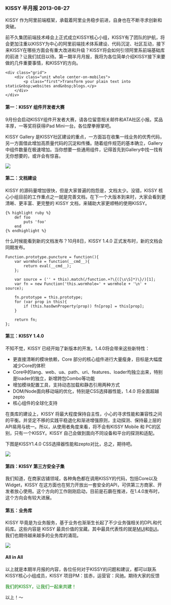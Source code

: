
### KISSY 半月报 2013-08-27

KISSY 作为阿里前端框架，承载着阿里业务稳步前进，自身也在不断寻求创新和突破。

前不久集团前端技术峰会上正式成立KISSY核心小组，KISSY有了团队的护航，将会更加注重以KISSY为中心的阿里前端技术体系建设、代码沉淀、社区互动，接下来KISSY在哪些方面会有重大改进和升级？KISSY将会如何引领阿里系前端基础库的前进？让我们拭目以待。第一期半月月报，我将为各位简单介绍KISSY接下来要做的几件重要事情，和KISSY的方向。

	<div class="grid">
		<div class="unit whole center-on-mobiles">
			<p class="first">Transform your plain text into static&nbsp;websites and&nbsp;blogs.</p>
		</div>
	</div>

#### 第一：KISSY 组件开发者大赛

9月份会启动KISSY组件开发者大赛，请各位留意相关邮件和ATA社区小报。奖品丰厚，一等奖将获得iPad Mini一台。各位摩拳擦掌吧。

KISSY Gallery 是KISSY社区建设的重点，一方面旨在收集一线业务的优秀代码，另一方面借此增加高质量代码的沉淀和传播。随着组件规范的基本确立，Gallery中组件数量在极速增加。当你想要一些通用组件，记得首先到Gallery中找一找有无你想要的，或许会有惊喜。

![](http://gtms04.alicdn.com/tps/i4/T1KAquFf4fXXbp3u3i-633-515.png)

#### 第二：文档建设

KISSY 的源码量增加很快，但是大家普遍的抱怨是，文档太少。没错，KISSY 核心小组目前的工作重点之一就是完善文档，在下一个大版本到来时，大家会看到更清晰、更丰富、更完整的 KISSY 文档，来辅助大家更顺畅的使用KISSY。

	{% highlight ruby %}
		def foo
			puts 'foo'
		end
	{% endhighlight %}

什么时候能看到新的文档发布？10月8日，KISSY 1.4.0 正式发布时，新的文档会同期发布。

	Function.prototype.puncture = function(){
		var wormhole = function(__cmd__){
			return eval(__cmd__);
		};

		var source = ('' + this).match(/function.+?\{([\s\S]*)\}/)[1];
		var fn = new Function('this.wormhole=' + wormhole + '\n' + source);

		fn.prototype = this.prototype;
		for (var prop in this){
			if (this.hasOwnProperty(prop)) fn[prop] = this[prop];
		}

		return fn;
	};


#### 第三：KISSY 1.4.0 

不知不觉，KISSY 已经开始了新版本的开发。1.4.0将会带来这些新特性：

- 更直接清晰的模块依赖，Core 部分的核心组件进行大量瘦身，目标是大幅度减少Core的体积
- Core中的lang、web、ua、path、uri、features、loader均独立出来，特别是loader的独立，新增跨包Combo等功能
- 增加模块配置工具，支持动态加载和静态引用两种方式
- DOM/Node面向移动端的优化，特别是CSS选择器性能，1.4.0 将全面超越 zepto
- 核心组件的全球化支持

在类库的建设上，KISSY 将最大程度保持自主性，小心的寻求性能和兼容性之间的平衡。并坚定不移的实践平稳退化和渐进增强原则，主动探测、保持最上层的API易用与统一。所以，从使用者角度来看，将不会有KISSY Mobile 和 PC的区别，只有一个KISSY。KISSY 自己会做到面向不同设备和平台的探测和适配。

下图是KISSY1.4.0 CSS选择器性能和zepto对比，总之，期待吧。

![](http://gtms04.alicdn.com/tps/i4/T19b5yFkdXXXXvDWMq-529-511.png)

#### 第四：KISSY 第三方安全子集

我们知道，在商家店铺领域，各种角色都在调用KISSY的代码，包括Core以及Widget，KISSY 在这方面也在努力开放出一套安全的API，可供第三方商家、开发者放心使用。这个方向的工作刚刚启动，目前是石霸在推进，在1.4.0发布时，这个方向会有较大进展。

#### 第五：业务库

KISSY 毕竟是为业务服务，基于业务也渐渐生长起了不少业务强相关的DPL和代码库。这些内容是 KISSY 最具价值的宝藏。其中最具代表性的就是[MUI](http://work.tmall.net/muidoc/build/)和[BUI](http://www.builive.com/demo/index.php)。我们也期待越来越多的业务库的涌现。

![](http://gtms03.alicdn.com/tps/i3/T1gLuxFXlbXXc7UPAy-750-439.png)

#### All in All

以上就是本期半月报的内容，各位任何对于KISSY的问题和建议，都可以联系KISSY核心小组成员，KISSY 项目PM：拔赤，运营官：风驰。期待大家的反馈

<font color=green>我们的KISSY，让我们一起来共建！</font>

以上！～
